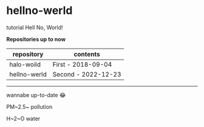 # hellno-werld
tutorial Hell No, World!

__Repositories up to now__

| repository   | contents            |
| ------------ | --------------------|
| halo-woild   | First - 2018-09-04  |
| hellno-werld | Second - 2022-12-23 |

***
wannabe up-to-date :joy:

PM~2.5~ pollution

H~2~O water
